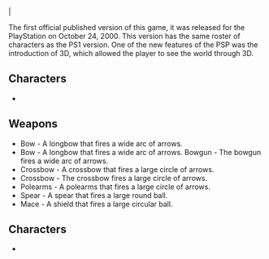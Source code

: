 |  

The first official published version of this game, it was released for the PlayStation on October 24, 2000. This version has the same roster of characters as the PS1 version. One of the new features of the PSP was the introduction of 3D, which allowed the player to see the world through 3D.   
  

## Characters

*       
                                                                                                 
        
                                          
                                                                         
         
      

## Weapons

*   Bow - A longbow that fires a wide arc of arrows.
*   Bow - A longbow that fires a wide arc of arrows.   Bowgun - The bowgun fires a wide arc of arrows.
*   Crossbow - A crossbow that fires a large circle of arrows.
*    Crossbow - The crossbow fires a large circle of arrows.
*   Polearms - A polearms that fires a large circle of arrows.
*   Spear - A spear that fires a large round ball.
*   Mace - A shield that fires a large circular ball.

## Characters

*